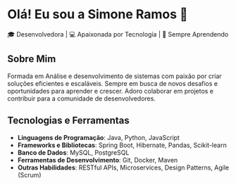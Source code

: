 # Olá! Eu sou a Simone Ramos 👋

🎓 Desenvolvedora  | 💻 Apaixonada por Tecnologia | 🌱 Sempre Aprendendo

## Sobre Mim

Formada em Análise e desenvolvimento de sistemas com paixão por criar soluções eficientes e escaláveis. Sempre em busca de novos desafios e oportunidades para aprender e crescer. Adoro colaborar em projetos e contribuir para a comunidade de desenvolvedores.

## Tecnologias e Ferramentas

- **Linguagens de Programação**: Java, Python, JavaScript
- **Frameworks e Bibliotecas**: Spring Boot, Hibernate, Pandas, Scikit-learn
- **Banco de Dados**: MySQL, PostgreSQL
- **Ferramentas de Desenvolvimento**: Git, Docker, Maven
- **Outras Habilidades**: RESTful APIs, Microservices, Design Patterns, Agile (Scrum)
